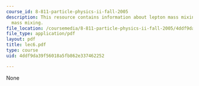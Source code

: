 ```yaml
---
course_id: 8-811-particle-physics-ii-fall-2005
description: This resource contains information about lepton mass mixing and quark
  mass mixing.
file_location: /coursemedia/8-811-particle-physics-ii-fall-2005/4ddf9da39f56018a5fb862e337462252_lec6.pdf
file_type: application/pdf
layout: pdf
title: lec6.pdf
type: course
uid: 4ddf9da39f56018a5fb862e337462252

---
```

None